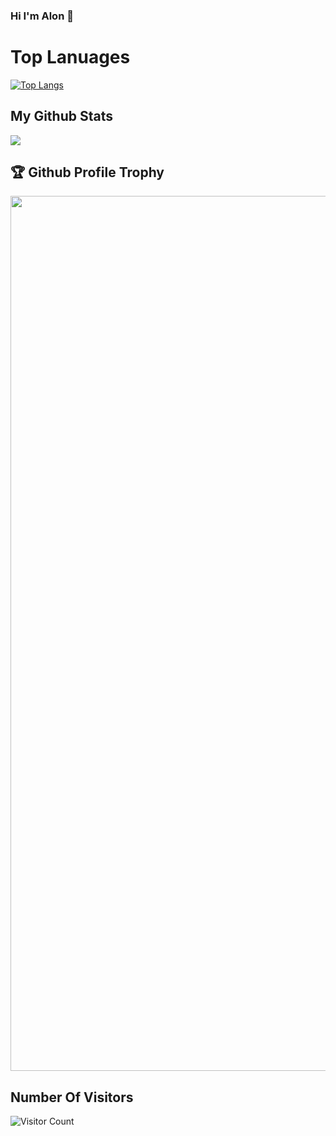 ### Hi I'm Alon 👋

# Top Lanuages

[![Top Langs](https://github-readme-stats.vercel.app/api/top-langs/?username=Schwartzblat&theme=radical&layout=compact)](https://github.com/Schwartzblat/github-readme-stats)

## My Github Stats

<img src="https://github-readme-stats.vercel.app/api?username=Schwartzblat&show_icons=true&theme=gotham&&count_private=true&include_all_commits=true"/>

<a><h2>🏆 Github Profile Trophy</h2></a>
<a>
  <img width=1400 src="https://github-profile-trophy.vercel.app/?username=Schwartzblat&column=8&theme=gruvbox&no-frame=true"/>
</a>

## Number Of Visitors 
![Visitor Count](https://profile-counter.glitch.me/Schwartzblat/count.svg)

